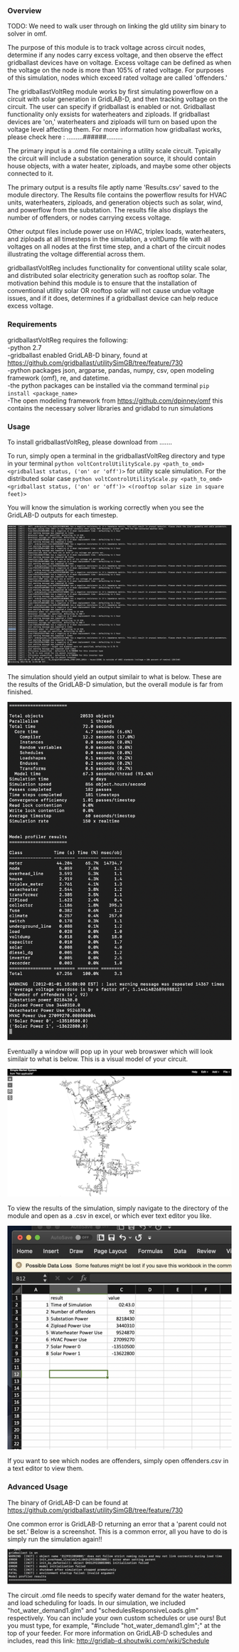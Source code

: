 ### Overview

TODO: We need to walk user through on linking the gld utility sim binary to solver in omf. 

 The purpose of this module is to track voltage across circuit nodes, determine if any nodes carry excess voltage, and then observe the effect gridballast devices have on voltage. Excess voltage can be defined as when the voltage on the node is more than 105% of rated voltage. For purposes of this simulation, nodes which exceed rated voltage are called 'offenders.' 

 The gridballastVoltReg module works by first simulating powerflow on a circuit with solar generation in GridLAB-D, and then tracking voltage on the circuit. The user can specify if gridballast is enabled or not. Gridballast functionality only exsists for waterheaters and ziploads. If gridballast devices are 'on,' waterheaters and ziploads will turn on based upon the voltage level affecting them. For more information how gridballast works, please check here : .........######.........

 The primary input is a .omd file containing a utility scale circuit. Typically the circuit will include a substation generation source, it should contain house objects, with a water heater, ziploads, and maybe some other objects connected to it. 

 The primary output is a results file aptly name 'Results.csv' saved to the module directory. The Results file contains the powerflow results for HVAC units, waterheaters, ziploads, and generation objects such as solar, wind, and powerflow from the substation. The results file also displays the number of offenders, or nodes carrying excess voltage. 

 Other output files include power use on HVAC, triplex loads, waterheaters, and ziploads at all timesteps in the simulation, a voltDump file with all voltages on all nodes at the first time step, and a chart of the circuit nodes illustrating the voltage differential across them. 

 gridballastVoltReg includes functionality for conventional utility scale solar, and distributed solar electricity generation such as rooftop solar. The motivation behind this module is to ensure that the installation of conventional utility solar OR rooftop solar will not cause undue voltage issues, and if it does, determines if a gridballast device can help reduce excess voltage. 

### Requirements

gridballastVoltReg requires the following:<br />
-python 2.7 <br />
-gridballast enabled GridLAB-D binary, found at https://github.com/gridballast/utilitySimGB/tree/feature/730 <br />
-python packages json, argparse, pandas, numpy, csv, open modeling framework (omf), re, and datetime. <br />
-the python packages can be installed via the command terminal `pip install <package_name>` <br />
-The open modeling framework from https://github.com/dpinney/omf this contains the necessary solver libraries and gridlabd to run simulations

### Usage

To install gridballastVoltReg, please download from .......

To run, simply open a terminal in the gridballastVoltReg directory and type in your terminal `python voltControlUtilityScale.py <path_to_omd> <gridballast status, ('on' or 'off')>` for utility scale simulation. For the distributed solar case `python voltControlUtilityScale.py <path_to_omd> <gridballast status, ('on' or 'off')> <(rooftop solar size in square feet)>`


You will know the simulation is working correctly when you see the GridLAB-D outputs for each timestep.

![](gridlabd_sim.png)

The simulation should yield an output similair to what is below. These are the results of the GridLAB-D simulation, but the overall module is far from finished. 

![](gld_results.png)


Eventually a window will pop up in your web browswer which will look similair to what is below. This is a visual model of your circuit. 

![](circuit_viz.png)

To view the results of the simulation, simply navigate to the directory of the module and open as a .csv in excel, or which ever text editor you like.

![](sample_result.png)


If you want to see which nodes are offenders, simply open offenders.csv in a text editor to view them. 


### Advanced Usage

The binary of GridLAB-D can be found at https://github.com/gridballast/utilitySimGB/tree/feature/730

One common error is GridLAB-D returning an error that a 'parent could not be set.' Below is a screenshot. This is a common error, all you have to do is simply run the simulation again!!

![](parent_error.png)


The circuit .omd file needs to specify water demand for the water heaters, and load scheduling for loads. In our simulation, we included "hot_water_demand1.glm" and "schedulesResponsiveLoads.glm" respectively. You can include your own custom schedules or use ours! But you must type, for example, "#include "hot_water_demand1.glm";" at the top of your feeder. For more information on GridLAB-D schedules and includes, read this link: http://gridlab-d.shoutwiki.com/wiki/Schedule 

